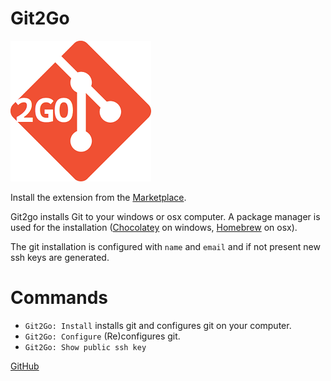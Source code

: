 # Git2Go

<a href="https://marketplace.visualstudio.com/items?itemName=lebalz.git2go">

![Git2Go](logo.png)

</a>

Install the extension from the [Marketplace](https://marketplace.visualstudio.com/items?itemName=lebalz.git2go).


Git2go installs Git to your windows or osx computer. A package manager is used for the installation ([Chocolatey](https://chocolatey.org/) on windows, [Homebrew](https://brew.sh/index_de) on osx).

The git installation is configured with `name` and `email` and if not present new ssh keys are generated. 

# Commands

- `Git2Go: Install` installs git and configures git on your computer.
- `Git2Go: Configure` (Re)configures git.
- `Git2Go: Show public ssh key`

[GitHub](https://github.com/lebalz/git2go)